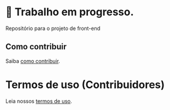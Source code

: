 # 🚧 Trabalho em progresso.

Repositório para o projeto de front-end

## Como contribuir

Saiba [como contribuir](https://github.com/idvogados/backend/blob/dev/CONTRIBUTING.md).

# Termos de uso (Contribuidores)

Leia nossos [termos de uso](https://idvogados.github.io/termos-de-uso/).

